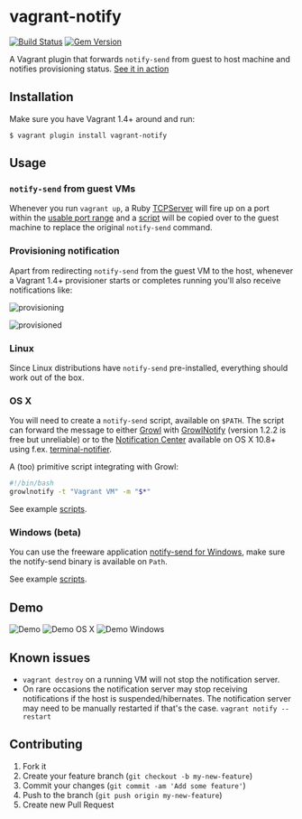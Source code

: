 # vagrant-notify

[![Build Status](https://travis-ci.org/fgrehm/vagrant-notify.png)](https://travis-ci.org/fgrehm/vagrant-notify)
[![Gem Version](https://badge.fury.io/rb/vagrant-notify.png)](http://badge.fury.io/rb/vagrant-notify)

A Vagrant plugin that forwards `notify-send` from guest to host machine and
notifies provisioning status. [See it in action](#demo)


## Installation

Make sure you have Vagrant 1.4+ around and run:

```terminal
$ vagrant plugin install vagrant-notify
```


## Usage

### `notify-send` from guest VMs

Whenever you run `vagrant up`, a Ruby [TCPServer](http://www.ruby-doc.org/stdlib-1.9.3/libdoc/socket/rdoc/TCPServer.html)
will fire up on a port within the [usable port range](https://github.com/mitchellh/vagrant/blob/master/config/default.rb#L14)
and a [script](https://github.com/fgrehm/vagrant-notify/blob/master/files/notify-send.erb)
will be copied over to the guest machine to replace the original `notify-send`
command.

### Provisioning notification

Apart from redirecting `notify-send` from the guest VM to the host, whenever
a Vagrant 1.4+ provisioner starts or completes running you'll also receive
notifications like:

![provisioning](http://i.imgur.com/DgKjDgr.png)

![provisioned](http://i.imgur.com/UGhOAzV.png)


### Linux

Since Linux distributions have `notify-send` pre-installed, everything should work out of the box.

### OS X

You will need to create a `notify-send` script, available on `$PATH`. The script can forward the message to either
[Growl](http://growl.info/) with [GrowlNotify](http://growl.info/downloads) (version 1.2.2 is free but unreliable)
or to the [Notification Center](http://support.apple.com/kb/HT5362) available on OS X 10.8+
using f.ex. [terminal-notifier](https://github.com/alloy/terminal-notifier).

A (too) primitive script integrating with Growl:

```bash
#!/bin/bash
growlnotify -t "Vagrant VM" -m "$*"
```

See example [scripts](https://github.com/alpha01/vagrant-notify/tree/devel/examples).

### Windows (beta)

You can use the freeware application [notify-send for Windows](http://vaskovsky.net/notify-send/), make sure the notify-send binary is available on `Path`.

See example [scripts](https://github.com/alpha01/vagrant-notify/tree/devel/examples).


## Demo

![Demo](http://i.imgur.com/tzOLvGY.gif)
![Demo OS X](http://i.imgur.com/216NIlf.gif)
![Demo Windows](http://i.imgur.com/cJYqX4y.gif)


## Known issues

* `vagrant destroy` on a running VM will not stop the notification server.
* On rare occasions the notification server may stop receiving notifications if the host is suspended/hibernates. The notification server may need to be manually restarted if that's the case. `vagrant notify --restart`


## Contributing

1. Fork it
2. Create your feature branch (`git checkout -b my-new-feature`)
3. Commit your changes (`git commit -am 'Add some feature'`)
4. Push to the branch (`git push origin my-new-feature`)
5. Create new Pull Request
